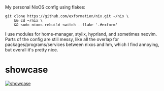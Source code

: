 My personal NixOS config using flakes:  
```
git clone https://github.com/exformation/nix.git ~/nix \
    && cd ~/nix \
    && sudo nixos-rebuild switch --flake '.#exform'
```

I use modules for home-manager, stylix, hyprland, and sometimes neovim.  
Parts of the config are still messy, like all the overlap for packages/programs/services between nixos and hm, which I find annoying, but overall it's pretty nice.  

# showcase
[![showcase](https://raw.githubusercontent.com/exformation/nix/master/showcase.png)](https://raw.githubusercontent.com/exformation/nix/master/showcase.png)
